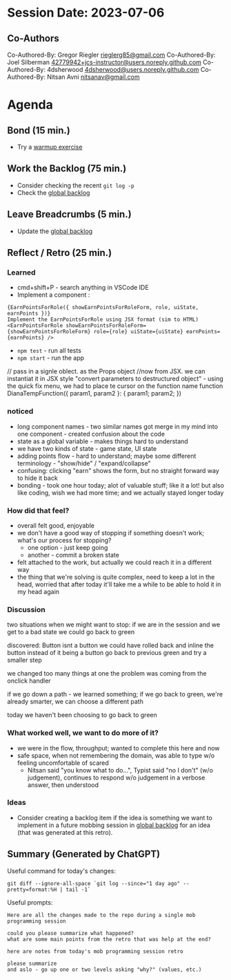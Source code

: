 # Session Date: 2023-07-06


## Co-Authors
Co-Authored-By: Gregor Riegler <rieglerg85@gmail.com>
Co-Authored-By: Joel Silberman <42779942+jcs-instructor@users.noreply.github.com>
Co-Authored-By: 4dsherwood <4dsherwood@users.noreply.github.com>
Co-Authored-By: Nitsan Avni <nitsanav@gmail.com>

# Agenda

## Bond (15 min.)

-   Try a [warmup exercise](../docs/warmup-exercises.md)

## Work the Backlog (75 min.)

-   Consider checking the recent `git log -p`
-   Check the [global backlog](../docs/backlog.md)

## Leave Breadcrumbs (5 min.)

-   Update the [global backlog](../docs/backlog.md)

## Reflect / Retro (25 min.)

### Learned

- cmd+shift+P - search anything in VSCode IDE
- Implement a component :
```tsx
{EarnPointsForRole({ showEarnPointsForRoleForm, role, uiState, earnPoints })}
Implement the EarnPointsForRole using JSX format (sim to HTML)
<EarnPointsForRole showEarnPointsForRoleForm={showEarnPointsForRoleForm} role={role} uiState={uiState} earnPoints={earnPoints} />
```
- `npm test` - run all tests
- `npm start` - run the app

// pass in a signle oblect. as the Props object
//now from JSX. we can instantiat it in JSX style
"convert parameters to destructured object" - using the quick fix menu, we had to place te cursor on the function name
function DianaTempFunction({ param1, param2 }: { param1; param2; })

### noticed

- long component names - two similar names got merge in my mind into one component - created confusion about the code
- state as a global variable - makes things hard to understand
- we have two kinds of state - game state, UI state
- adding points flow - hard to understand; maybe some different terminology - "show/hide" / "expand/collapse"
- confusing: clicking "earn" shows the form, but no straight forward way to hide it back
- bonding - took one hour today; alot of valuable stuff; like it a lot! but also like coding, wish we had more time; and we actually stayed longer today

### How did that feel?

- overall felt good, enjoyable
- we don't have a good way of stopping if something doesn't work; what's our process for stopping?
  - one option - just keep going
  - another - commit a broken state
- felt attached to the work, but actually we could reach it in a different way
- the thing that we're solving is quite complex, need to keep a lot in the head, worried that after today it'll take me a while to be able to hold it in my head again

### Discussion
two situations when we might want to stop:
if we are in the session and we get to a bad state
   we could go back to green

discovered: Button isnt a button
we could have rolled back and inline the button instead of it being a button
go back to previous green and try a smaller step

we changed too many things at one 
the problem was coming from the onclick handler

if we go down a path - we learned something; if we go back to green, we're already smarter, we can choose a different path

today we haven't been choosing to go back to green


### What worked well, we want to do more of it?

- we were in the flow, throughput; wanted to complete this here and now
- safe space, when not remembering the domain, was able to type w/o feeling uncomfortable of scared
  - Nitsan said "you know what to do...", Typist said "no I don't" (w/o judgement), continues to respond w/o judgement in a verbose answer, then understood

### Ideas

-   Consider creating a backlog item if the idea is something we want to implement in a future mobbing session in [global backlog](../docs/backlog.md)
    for an idea (that was generated at this retro).

## Summary (Generated by ChatGPT)

Useful command for today's changes:

```shell
git diff --ignore-all-space `git log --since="1 day ago" --pretty=format:%H | tail -1`
```

Useful prompts:

```
Here are all the changes made to the repo during a single mob programming session

could you please summarize what happened?
what are some main points from the retro that was help at the end?
```

```
here are notes from today's mob programming session retro

please summarize
and aslo - go up one or two levels asking "why?" (values, etc.)
```

